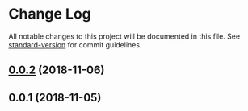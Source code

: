 # Change Log

All notable changes to this project will be documented in this file. See [standard-version](https://github.com/conventional-changelog/standard-version) for commit guidelines.

<a name="0.0.2"></a>
## [0.0.2](https://github.com/abhiaiyer91/graphql-gateway/compare/v0.0.1...v0.0.2) (2018-11-06)



<a name="0.0.1"></a>
## 0.0.1 (2018-11-05)

